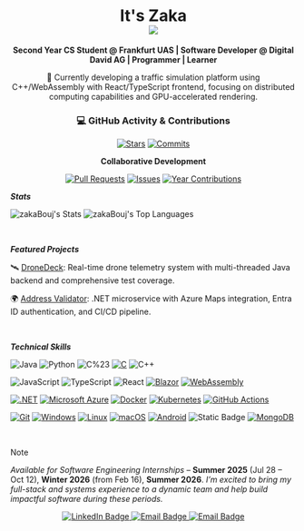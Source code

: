<h1 align="center">
  It's Zaka 
</br> 
  <img src="https://github.com/user-attachments/assets/7c73240f-b0bc-40b7-beeb-8a348fe6e6d2"/>
</h1>

<p align="center">
  <strong>Second Year CS Student @ Frankfurt UAS | Software Developer @ Digital David AG | Programmer | Learner</strong>
</p>
  
<p align="center">
  🔭 Currently developing a traffic simulation platform using C++/WebAssembly with React/TypeScript frontend, focusing on distributed computing capabilities and GPU-accelerated rendering.
</p>

<!-- Live Github Stats -->


<div align="center">

### 💻 GitHub Activity & Contributions

[![Stars](https://img.shields.io/badge/⭐%20Stars-99999-yellow?style=for-the-badge&logo=github)](https://github.com/zakaBouj?tab=repositories)
[![Commits](https://img.shields.io/badge/🔄%20Commits-99999-brightgreen?style=for-the-badge&logo=git)](https://github.com/zakaBouj)

**Collaborative Development**

[![Pull Requests](https://img.shields.io/badge/PRs-99999-purple?style=flat&logo=github)](https://github.com/pulls)
[![Issues](https://img.shields.io/badge/Issues-99999-red?style=flat&logo=github)](https://github.com/issues)
[![Year Contributions](https://img.shields.io/badge/2025%20Contributions-99999-blueviolet?style=flat&logo=github)](https://github.com/zakaBouj)

</div>


***Stats***

![zakaBouj's Stats](https://github-readme-stats.vercel.app/api?username=zakaBouj&theme=vue-dark&show_icons=true&hide_border=true&count_private=true)
![zakaBouj's Top Languages](https://github-readme-stats.vercel.app/api/top-langs/?username=zakaBouj&theme=vue-dark&show_icons=true&hide_border=true&layout=compact)


</br>

***Featured Projects***

<!--
🚦 Project Vision: A traffic simulation platform using C++/WebAssembly with React/TypeScript frontend and WebGL rendering.
[View Repo](link) • [Live Demo](link)
-->

🛰️ [DroneDeck](https://github.com/Code-Hauptwache/DroneDeck): Real-time drone telemetry system with multi-threaded Java backend and comprehensive test coverage.

🌍 [Address Validator](https://github.com/zakaBouj/AddressValidator): .NET microservice with Azure Maps integration, Entra ID authentication, and CI/CD pipeline.

</br>

***Technical Skills***

 ![Java](https://img.shields.io/badge/Java-ED8B00?style=flat&logo=java&logoColor=white) ![Python](https://img.shields.io/badge/Python-3670A0?style=flat&logo=python&logoColor=ffdd54) ![C%23](https://img.shields.io/badge/C%23-239120?style=flat&logo=c-sharp&logoColor=white) [![C](https://img.shields.io/badge/C-00599C?logo=c&logoColor=white)](#) ![C++](https://img.shields.io/badge/C%2B%2B-00599C?style=flat&logo=c%2B%2B&logoColor=white)
 
![JavaScript](https://img.shields.io/badge/JavaScript-F7DF1E?style=flat&logo=javascript&logoColor=black) ![TypeScript](https://img.shields.io/badge/TypeScript-3178C6?style=flat&logo=typescript&logoColor=white) ![React](https://img.shields.io/badge/React-20232A?style=flat&logo=react&logoColor=61DAFB) [![Blazor](https://img.shields.io/badge/Blazor-512BD4?logo=blazor&logoColor=fff)](#) [![WebAssembly](https://img.shields.io/badge/WebAssembly-654FF0?logo=webassembly&logoColor=fff)](#)
 
[![.NET](https://img.shields.io/badge/.NET-512BD4?logo=dotnet&logoColor=fff)](#) [![Microsoft Azure](https://custom-icon-badges.demolab.com/badge/Microsoft%20Azure-0089D6?logo=msazure&logoColor=white)](#) [![Docker](https://img.shields.io/badge/Docker-2496ED?logo=docker&logoColor=fff)](#) [![Kubernetes](https://img.shields.io/badge/Kubernetes-326CE5?logo=kubernetes&logoColor=fff)](#) [![GitHub Actions](https://img.shields.io/badge/GitHub_Actions-2088FF?logo=github-actions&logoColor=white)](#)
 
[![Git](https://img.shields.io/badge/Git-F05032?logo=git&logoColor=fff)](#) [![Windows](https://custom-icon-badges.demolab.com/badge/Windows-0078D6?logo=windows11&logoColor=white)](#) [![Linux](https://img.shields.io/badge/Linux-FCC624?logo=linux&logoColor=black)](#) [![macOS](https://img.shields.io/badge/macOS-000000?logo=apple&logoColor=F0F0F0)](#) [![Android](https://img.shields.io/badge/Android-3DDC84?logo=android&logoColor=white)](#) ![Static Badge](https://img.shields.io/badge/CUDA%2FOpenCL-91bc3e) [![MongoDB](https://img.shields.io/badge/MongoDB-%234ea94b.svg?logo=mongodb&logoColor=white)](#)

</br>

> [!NOTE]
> *Available for Software Engineering Internships* – **Summer 2025** (Jul 28 – Oct 12), **Winter 2026** (from Feb 16), **Summer 2026**.
> *I’m excited to bring my full-stack and systems experience to a dynamic team and help build impactful software during these periods.*


<p align="center">
  <a href="https://www.linkedin.com/in/zakaria-boujana/">
    <img src="https://img.shields.io/badge/LinkedIn-0077B5?style=for-the-badge&logo=linkedin&logoColor=white" alt="LinkedIn Badge"/>
  </a>
  <a href="mailto:boujana.zakaria03@gmail.com">
    <img src="https://img.shields.io/badge/Personal-D14836?style=for-the-badge&logo=gmail&logoColor=white" alt="Email Badge"/>
  </a>
  <a href="mailto:zb@digitaldavid.io">
    <img src="https://img.shields.io/badge/Work-D14836?style=for-the-badge&logo=gmail&logoColor=white" alt="Email Badge"/>
  </a>
</p>
